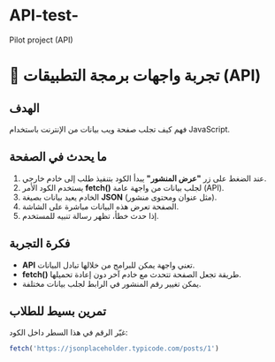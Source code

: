 # API-test-
Pilot project (API)
# 🧩 تجربة واجهات برمجة التطبيقات (API)

## الهدف
فهم كيف تجلب صفحة ويب بيانات من الإنترنت باستخدام JavaScript.

## ما يحدث في الصفحة
1. عند الضغط على زر **"عرض المنشور"** يبدأ الكود بتنفيذ طلب إلى خادم خارجي.  
2. يستخدم الكود الأمر **fetch()** لجلب بيانات من واجهة عامة (API).  
3. الخادم يعيد بيانات بصيغة **JSON** (مثل عنوان ومحتوى منشور).  
4. الصفحة تعرض هذه البيانات مباشرة على الشاشة.  
5. إذا حدث خطأ، تظهر رسالة تنبيه للمستخدم.

## فكرة التجربة
- **API** تعني واجهة يمكن للبرامج من خلالها تبادل البيانات.  
- **fetch()** طريقة تجعل الصفحة تتحدث مع خادم آخر دون إعادة تحميلها.  
- يمكن تغيير رقم المنشور في الرابط لجلب بيانات مختلفة.

## تمرين بسيط للطلاب
غيّر الرقم في هذا السطر داخل الكود:
```javascript
fetch('https://jsonplaceholder.typicode.com/posts/1')
